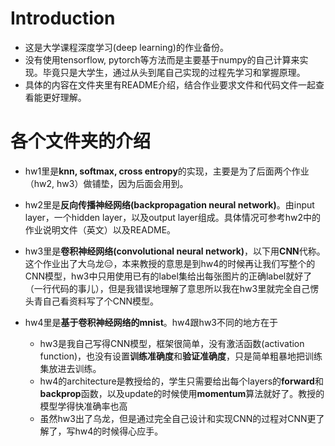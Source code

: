 # Introduction
* 这是大学课程深度学习(deep learning)的作业备份。  
* 没有使用tensorflow, pytorch等方法而是主要基于numpy的自己计算来实现。毕竟只是大学生，通过从头到尾自己实现的过程先学习和掌握原理。  
* 具体的内容在文件夹里有README介绍，结合作业要求文件和代码文件一起查看能更好理解。

# 各个文件夹的介绍
* hw1里是**knn, softmax, cross entropy**的实现，主要是为了后面两个作业（hw2, hw3）做铺垫，因为后面会用到。  

* hw2里是**反向传播神经网络(backpropagation neural network)**。由input layer，一个hidden layer，以及output layer组成。具体情况可参考hw2中的作业说明文件（英文）以及README。  

* hw3里是**卷积神经网络(convolutional neural network)**，以下用**CNN**代称。这个作业出了大乌龙😑，本来教授的意思是到hw4的时候再让我们写整个的CNN模型，hw3中只用使用已有的label集给出每张图片的正确label就好了（一行代码的事儿），但是我错误地理解了意思所以我在hw3里就完全自己愣头青自己看资料写了个CNN模型。  

* hw4里是**基于卷积神经网络的mnist**。hw4跟hw3不同的地方在于  
	* hw3是我自己写得CNN模型，框架很简单，没有激活函数(activation function)，也没有设置**训练准确度**和**验证准确度**，只是简单粗暴地把训练集放进去训练。  
	* hw4的architecture是教授给的，学生只需要给出每个layers的**forward**和**backprop**函数，以及update的时候使用**momentum**算法就好了。教授的模型学得快准确率也高
	* 虽然hw3出了乌龙，但是通过完全自己设计和实现CNN的过程对CNN更了解了，写hw4的时候得心应手。